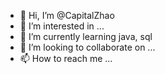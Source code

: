 - 👋 Hi, I’m @CapitalZhao
- 👀 I’m interested in ...
- 🌱 I’m currently learning java, sql
- 💞️ I’m looking to collaborate on ...
- 📫 How to reach me ...

<!---
CapitalZhao/CapitalZhao is a ✨ special ✨ repository because its `README.md` (this file) appears on your GitHub profile.
You can click the Preview link to take a look at your changes.
--->
